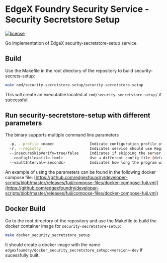 # EdgeX Foundry Security Service - Security Secretstore Setup

[![license](https://img.shields.io/badge/license-Apache%20v2.0-blue.svg)](LICENSE)

Go implementation of EdgeX security-secretstore-setup service.

## Build

Use the Makefile in the root directory of the repository to build  security-secrets-setup:

```sh
make cmd/security-secretstore-setup/security-secretstore-setup
```

This will create an executable located at `cmd/security-secretstore-setup/` if successful.

## Run security-secretstore-setup with different parameters

The binary supports multiple command line parameters

```sh
  -p, --profile <name>                Indicate configuration profile other than default
  -r, --registry                      Indicates service should use Registry
  --insecureSkipVerify=true/false     Indicates if skipping the server side SSL cert verifcation, similar to -k of curl
  --configfile=<file.toml>            Use a different config file (default: res/configuration.toml)
  --vaultInterval=<seconds>           Indicates how long the program will pause between vault initialization attempts until it succeeds
```

An example of using the parameters can be found in the following docker compose
file:
[https://github.com/edgexfoundry/developer-scripts/blob/master/releases/fuji/compose-files/docker-compose-fuji.yml](https://github.com/edgexfoundry/developer-scripts/blob/master/releases/fuji/compose-files/docker-compose-fuji.yml)

## Docker Build

Go to the root directory of the repository and use the Makefile to build the docker container image for `security-secretstore-setup`:

```sh
make docker_security_secretstore_setup
```

It should create a docker image with the name `edgexfoundry/docker_security_secretstore_setup:<version>-dev` if sucessfully built.
